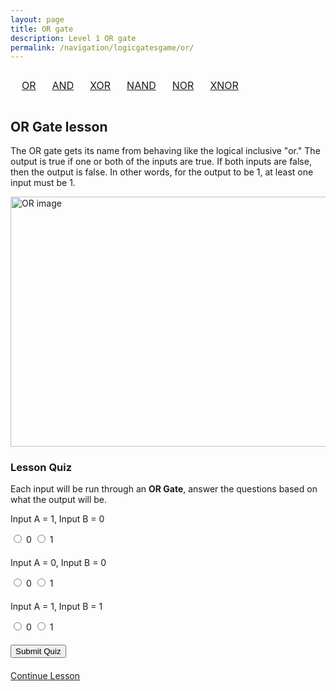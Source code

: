 ```yaml
---
layout: page
title: OR gate
description: Level 1 OR gate
permalink: /navigation/logicgatesgame/or/
---
```

<div>
  <table style="width: 100%; text-align: center; border-collapse: separate; border-spacing: 10px;">
       <tr>
         <td><a href="{{site.baseurl}}/navigation/logicgatesgame/or/" class="button">OR</a></td>
         <td><a href="{{site.baseurl}}/navigation/logicgatesgame/and/" class="button">AND</a></td>
         <td><a href="{{site.baseurl}}/navigation/logicgatesgame/xor/" class="button">XOR</a></td>
         <td><a href="{{site.baseurl}}/navigation/logicgatesgame/nand/" class="button">NAND</a></td>
         <td><a href="{{site.baseurl}}/navigation/logicgatesgame/nor/" class="button">NOR</a></td>
         <td><a href="{{site.baseurl}}/navigation/logicgatesgame/xnor/" class="button">XNOR</a></td>
        </tr>
   </table>
</div>

## OR Gate lesson
The OR gate gets its name from behaving like the logical inclusive "or." The output is true if one or both of the inputs are true. If both inputs are false, then the output is false. In other words, for the output to be 1, at least one input must be 1.

<div>
  <img src="https://www.techtarget.com/rms/onlineimages/diagram2-f.png" alt="OR image" style="width:600px;height:400px;"> 

<h3>Lesson Quiz</h3>
Each input will be run through an <b>OR Gate</b>, answer the questions based on what the output will be.
 
<form id="quiz1">
  <div class="question" data-correct-answer="1">
    <p>Input A = 1, Input B = 0</p>
    <label>
      <input type="radio" name="q1" value="0"> 0
    </label>  
    <label>
      <input type="radio" name="q1" value="1"> 1
    </label>
  </div>
  <div class="question" data-correct-answer="0">
      <p>Input A = 0, Input B = 0</p>
      <label>
        <input type="radio" name="q2" value="0"> 0
      </label>
      <label>
        <input type="radio" name="q2" value="1"> 1
      </label>
  </div>
  <div class="question" data-correct-answer="1">
      <p>Input A = 1, Input B = 1</p>
      <label>
        <input type="radio" name="q3" value="0"> 0
      </label>
      <label>
        <input type="radio" name="q3" value="1"> 1
      </label>
  </div>

  <button type="submit">Submit Quiz</button>
</form>

<div id="results"></div>


<td><a href="{{site.baseurl}}/navigation/logicgatesgame/and/" class="button">Continue Lesson</a></td>

<html lang="en">


<head>
    <meta charset="UTF-8">
    <meta name="viewport" content="width=device-width, initial-scale=1.0">
    <style>
        .question {
            margin-bottom: 20px;
       }
        #results {
            margin-top: 20px;
            font-weight: bold;
        }
    </style>
</head>
<body> 

  <script>
        document.addEventListener("DOMContentLoaded", function() {
            const form = document.getElementById('quiz1');
            const resultsContainer = document.getElementById('results');

            form.addEventListener('submit', function(event) {
                event.preventDefault(); 
                let score = 0;
                const questions = form.querySelectorAll('.question'); 
                let resultsHTML = ""; 

                // Check the answers
                questions.forEach((question, index) => {
                    const correctAnswer = question.getAttribute('data-correct-answer');
                    const selectedAnswer = question.querySelector(`input[name="q${index + 1}"]:checked`); 
                    if (selectedAnswer) {
                        const userAnswer = selectedAnswer.value;

                        // Question Results
                        if (userAnswer === correctAnswer) {
                            score++; 
                            resultsHTML += `<p class="correct">Question ${index + 1}: Correct</p>`;
                        } else {
                            resultsHTML += `<p class="incorrect">Question ${index + 1}: Incorrect</p>`;
                        }
                    } else {
                        resultsHTML += `<p class="incorrect">Question ${index + 1}: Please select an answer</p>`;
                    }
                });

                // Show Results
                resultsHTML += `<h2>Your score: ${score} out of ${questions.length}</h2>`;
                resultsContainer.innerHTML = resultsHTML; 
            });
        });
    </script>

</body>
</html>
